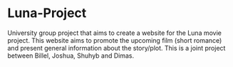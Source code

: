 # Luna-Project
University group project that aims to create a website for the Luna movie project. This website aims to promote the upcoming film (short romance) and present general information about the story/plot. This is a joint project between Billel, Joshua, Shuhyb and Dimas.
